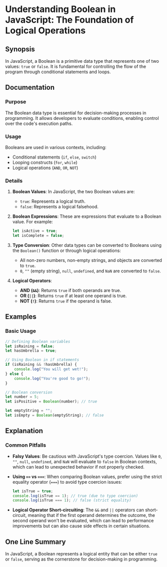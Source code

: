 <!--
Meta Description: # Understanding Boolean in JavaScript: The Foundation of Logical Operations ## Synopsis In JavaScript, a Boolean is a primitive data type that represe...
Meta Keywords: boolean, true, false, let, javascript
-->

# Understanding Boolean in JavaScript: The Foundation of Logical Operations

## Synopsis
In JavaScript, a Boolean is a primitive data type that represents one of two values: `true` or `false`. It is fundamental for controlling the flow of the program through conditional statements and loops.

## Documentation
### Purpose
The Boolean data type is essential for decision-making processes in programming. It allows developers to evaluate conditions, enabling control over the code's execution paths.

### Usage
Booleans are used in various contexts, including:
- Conditional statements (`if`, `else`, `switch`)
- Looping constructs (`for`, `while`)
- Logical operations (`AND`, `OR`, `NOT`)

### Details
1. **Boolean Values**: In JavaScript, the two Boolean values are:
   - `true`: Represents a logical truth.
   - `false`: Represents a logical falsehood.

2. **Boolean Expressions**: These are expressions that evaluate to a Boolean value. For example:
   ```javascript
   let isActive = true;
   let isComplete = false;
   ```

3. **Type Conversion**: Other data types can be converted to Booleans using the `Boolean()` function or through logical operations:
   - All non-zero numbers, non-empty strings, and objects are converted to `true`.
   - `0`, `""` (empty string), `null`, `undefined`, and `NaN` are converted to `false`.

4. **Logical Operators**:
   - **AND (`&&`)**: Returns `true` if both operands are true.
   - **OR (`||`)**: Returns `true` if at least one operand is true.
   - **NOT (`!`)**: Returns `true` if the operand is false.

## Examples
### Basic Usage
```javascript
// Defining Boolean variables
let isRaining = false;
let hasUmbrella = true;

// Using Boolean in if statements
if (isRaining && !hasUmbrella) {
    console.log("You will get wet!");
} else {
    console.log("You're good to go!");
}

// Boolean conversion
let number = 5;
let isPositive = Boolean(number); // true

let emptyString = "";
let isEmpty = Boolean(emptyString); // false
```

## Explanation
### Common Pitfalls
- **Falsy Values**: Be cautious with JavaScript's type coercion. Values like `0`, `""`, `null`, `undefined`, and `NaN` will evaluate to `false` in Boolean contexts, which can lead to unexpected behavior if not properly checked.
  
- **Using `==` vs `===`**: When comparing Boolean values, prefer using the strict equality operator (`===`) to avoid type coercion issues:
  ```javascript
  let isTrue = true;
  console.log(isTrue == 1); // true (due to type coercion)
  console.log(isTrue === 1); // false (strict equality)
  ```

- **Logical Operator Short-circuiting**: The `&&` and `||` operators can short-circuit, meaning that if the first operand determines the outcome, the second operand won't be evaluated, which can lead to performance improvements but can also cause side effects in certain situations.

## One Line Summary
In JavaScript, a Boolean represents a logical entity that can be either `true` or `false`, serving as the cornerstone for decision-making in programming.
